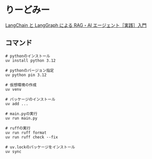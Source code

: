 # りーどみー

[LangChain と LangGraph による RAG・AI エージェント［実践］入門](https://gihyo.jp/book/2024/978-4-297-14530-9)

## コマンド

```shell
# pythonのインストール
uv install python 3.12

# pythonのバージョン指定
uv python pin 3.12

# 仮想環境の作成
uv venv

# パッケージのインストール
uv add ...

# main.pyの実行
uv run main.py

# ruffの実行
uv run ruff format
uv run ruff check --fix

# uv.lockのパッケージをインストール
uv sync
```

